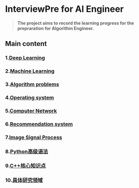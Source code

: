 # InterviewPre for Al Engineer

> #### The project aims to record the learning progress for the prepraration for Algorithm Engineer.

## Main content
### 1.[Deep Learning](./static/DL.md)  
### 2.[Machine Learning](./static/ML.md)  
### 3.[Algorithm problems](./static/AlgorithmP.md)
### 4.[Operating system](./static/OS.md)
### 5.[Computer Network](./static/Net.md)
### 6.[Recommendation system](./static/Recommendation.md)
### 7.[Image Signal Process](./static/ISP.md)
### 8.[Python高级语法](./static/Python.md)
### 9.[C++核心知识点](./static/C++.md)
### 10.[具体研究领域](./static/FieldsResearch.md)
